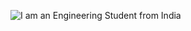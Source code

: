 ![I am an Engineering Student from India](https://scontent.fccu1-1.fna.fbcdn.net/v/t1.18169-9/17022430_10154463455962799_7533267187071675218_n.png?_nc_cat=110&ccb=1-5&_nc_sid=2c4854&_nc_ohc=UmjOBXLjO8wAX_zYPMt&_nc_ht=scontent.fccu1-1.fna&oh=00_AT-7qFrlJ1xfQBt2re_BrLLi2XBdpQYlcbGIGtmgftTDQw&oe=621BC6D3)

